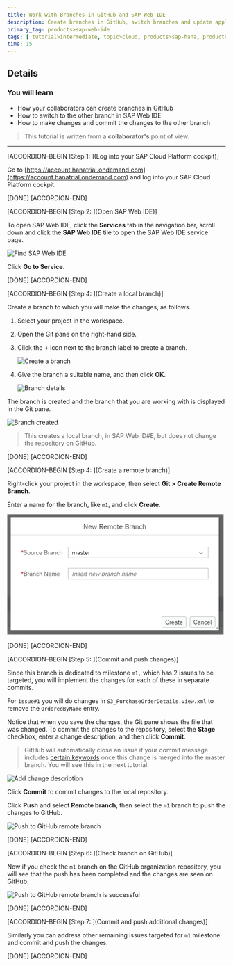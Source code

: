 ```yaml
---
title: Work with Branches in GitHub and SAP Web IDE
description: Create branches in GitHub, switch branches and update application in a different branch in SAP Web IDE.
primary_tag: products>sap-web-ide
tags: [ tutorial>intermediate, topic>cloud, products>sap-hana, products>sap-web-ide, products>sap-cloud-platform ]
time: 15
---
```


## Details
### You will learn  
  - How your collaborators can create branches in GitHub
  - How to switch to the other branch in SAP Web IDE
  - How to make changes and commit the changes to the other branch

>This tutorial is written from a **collaborator's** point of view.


---

[ACCORDION-BEGIN [Step 1: ](Log into your SAP Cloud Platform cockpit)]

Go to [https://account.hanatrial.ondemand.com](https://account.hanatrial.ondemand.com) and log into your SAP Cloud Platform cockpit.

[DONE]
[ACCORDION-END]

[ACCORDION-BEGIN [Step 2: ](Open SAP Web IDE)]

To open SAP Web IDE, click the **Services** tab in the navigation bar, scroll down and click the **SAP Web IDE** tile to open the SAP Web IDE service page.

![Find SAP Web IDE](p5_2.png)

Click **Go to Service**.

[DONE]
[ACCORDION-END]

[ACCORDION-BEGIN [Step 4: ](Create a local branch)]

Create a branch to which you will make the changes, as follows.

1. Select your project in the workspace.

2. Open the Git pane on the right-hand side.

3. Click the **+** icon next to the branch label to create a branch.

    ![Create a branch](p5_4a.png)

4. Give the branch a suitable name, and then click **OK**.

    ![Branch details](p5_4b.png)

The branch is created and the branch that you are working with is displayed in the Git pane.

![Branch created](p5_4c.png)

>This creates a local branch, in SAP Web ID#E, but does not change the repository on GitHub.

[DONE]
[ACCORDION-END]

[ACCORDION-BEGIN [Step 4: ](Create a remote branch)]

Right-click your project in the workspace, then select **Git > Create Remote Branch**.

Enter a name for the branch, like `m1`, and click **Create**.

![Create remote branch](CreateRemoteBranch.png)

[DONE]
[ACCORDION-END]

[ACCORDION-BEGIN [Step 5: ](Commit and push changes)]

Since this branch is dedicated to milestone `m1,` which has 2 issues to be targeted, you will implement the changes for each of these in separate commits.

For `issue#1` you will do changes in `S3_PurchaseOrderDetails.view.xml` to remove the `OrderedByName` entry.

Notice that when you save the changes, the Git pane shows the file that was changed. To commit the changes to the repository, select the **Stage** checkbox, enter a change description, and then click **Commit**.

> GitHub will automatically close an issue if your commit message includes [certain keywords](https://help.github.com/articles/closing-issues-via-commit-messages/) once this change is merged into the master branch. You will see this in the next tutorial.


![Add change description](p5_5b.png)

Click **Commit**  to commit changes to the local repository.

Click **Push** and select **Remote branch**, then select the `m1` branch to push the changes to GitHub.

![Push to GitHub remote branch](p5_5c.png)


[DONE]
[ACCORDION-END]

[ACCORDION-BEGIN [Step 6: ](Check branch on GitHub)]

Now if you check the `m1` branch on the GitHub organization repository, you will see that the push has been completed and the changes are seen on GitHub.

![Push to GitHub remote branch is successful](p5_6.png)


[DONE]
[ACCORDION-END]

[ACCORDION-BEGIN [Step 7: ](Commit and push additional changes)]

Similarly you can address other remaining issues targeted for `m1` milestone and commit and push the changes.


[DONE]
[ACCORDION-END]
